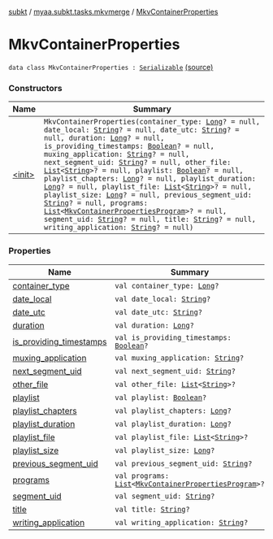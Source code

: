 [subkt](../../index.md) / [myaa.subkt.tasks.mkvmerge](../index.md) / [MkvContainerProperties](./index.md)

# MkvContainerProperties

`data class MkvContainerProperties : `[`Serializable`](https://docs.oracle.com/javase/9/docs/api/java/io/Serializable.html) [(source)](https://github.com/Myaamori/SubKt/blob/master/src/main/kotlin/myaa/subkt/tasks/mkvmerge/mkvmerge.kt#L46)

### Constructors

| Name | Summary |
|---|---|
| [&lt;init&gt;](-init-.md) | `MkvContainerProperties(container_type: `[`Long`](https://kotlinlang.org/api/latest/jvm/stdlib/kotlin/-long/index.html)`? = null, date_local: `[`String`](https://kotlinlang.org/api/latest/jvm/stdlib/kotlin/-string/index.html)`? = null, date_utc: `[`String`](https://kotlinlang.org/api/latest/jvm/stdlib/kotlin/-string/index.html)`? = null, duration: `[`Long`](https://kotlinlang.org/api/latest/jvm/stdlib/kotlin/-long/index.html)`? = null, is_providing_timestamps: `[`Boolean`](https://kotlinlang.org/api/latest/jvm/stdlib/kotlin/-boolean/index.html)`? = null, muxing_application: `[`String`](https://kotlinlang.org/api/latest/jvm/stdlib/kotlin/-string/index.html)`? = null, next_segment_uid: `[`String`](https://kotlinlang.org/api/latest/jvm/stdlib/kotlin/-string/index.html)`? = null, other_file: `[`List`](https://kotlinlang.org/api/latest/jvm/stdlib/kotlin.collections/-list/index.html)`<`[`String`](https://kotlinlang.org/api/latest/jvm/stdlib/kotlin/-string/index.html)`>? = null, playlist: `[`Boolean`](https://kotlinlang.org/api/latest/jvm/stdlib/kotlin/-boolean/index.html)`? = null, playlist_chapters: `[`Long`](https://kotlinlang.org/api/latest/jvm/stdlib/kotlin/-long/index.html)`? = null, playlist_duration: `[`Long`](https://kotlinlang.org/api/latest/jvm/stdlib/kotlin/-long/index.html)`? = null, playlist_file: `[`List`](https://kotlinlang.org/api/latest/jvm/stdlib/kotlin.collections/-list/index.html)`<`[`String`](https://kotlinlang.org/api/latest/jvm/stdlib/kotlin/-string/index.html)`>? = null, playlist_size: `[`Long`](https://kotlinlang.org/api/latest/jvm/stdlib/kotlin/-long/index.html)`? = null, previous_segment_uid: `[`String`](https://kotlinlang.org/api/latest/jvm/stdlib/kotlin/-string/index.html)`? = null, programs: `[`List`](https://kotlinlang.org/api/latest/jvm/stdlib/kotlin.collections/-list/index.html)`<`[`MkvContainerPropertiesProgram`](../-mkv-container-properties-program/index.md)`>? = null, segment_uid: `[`String`](https://kotlinlang.org/api/latest/jvm/stdlib/kotlin/-string/index.html)`? = null, title: `[`String`](https://kotlinlang.org/api/latest/jvm/stdlib/kotlin/-string/index.html)`? = null, writing_application: `[`String`](https://kotlinlang.org/api/latest/jvm/stdlib/kotlin/-string/index.html)`? = null)` |

### Properties

| Name | Summary |
|---|---|
| [container_type](container_type.md) | `val container_type: `[`Long`](https://kotlinlang.org/api/latest/jvm/stdlib/kotlin/-long/index.html)`?` |
| [date_local](date_local.md) | `val date_local: `[`String`](https://kotlinlang.org/api/latest/jvm/stdlib/kotlin/-string/index.html)`?` |
| [date_utc](date_utc.md) | `val date_utc: `[`String`](https://kotlinlang.org/api/latest/jvm/stdlib/kotlin/-string/index.html)`?` |
| [duration](duration.md) | `val duration: `[`Long`](https://kotlinlang.org/api/latest/jvm/stdlib/kotlin/-long/index.html)`?` |
| [is_providing_timestamps](is_providing_timestamps.md) | `val is_providing_timestamps: `[`Boolean`](https://kotlinlang.org/api/latest/jvm/stdlib/kotlin/-boolean/index.html)`?` |
| [muxing_application](muxing_application.md) | `val muxing_application: `[`String`](https://kotlinlang.org/api/latest/jvm/stdlib/kotlin/-string/index.html)`?` |
| [next_segment_uid](next_segment_uid.md) | `val next_segment_uid: `[`String`](https://kotlinlang.org/api/latest/jvm/stdlib/kotlin/-string/index.html)`?` |
| [other_file](other_file.md) | `val other_file: `[`List`](https://kotlinlang.org/api/latest/jvm/stdlib/kotlin.collections/-list/index.html)`<`[`String`](https://kotlinlang.org/api/latest/jvm/stdlib/kotlin/-string/index.html)`>?` |
| [playlist](playlist.md) | `val playlist: `[`Boolean`](https://kotlinlang.org/api/latest/jvm/stdlib/kotlin/-boolean/index.html)`?` |
| [playlist_chapters](playlist_chapters.md) | `val playlist_chapters: `[`Long`](https://kotlinlang.org/api/latest/jvm/stdlib/kotlin/-long/index.html)`?` |
| [playlist_duration](playlist_duration.md) | `val playlist_duration: `[`Long`](https://kotlinlang.org/api/latest/jvm/stdlib/kotlin/-long/index.html)`?` |
| [playlist_file](playlist_file.md) | `val playlist_file: `[`List`](https://kotlinlang.org/api/latest/jvm/stdlib/kotlin.collections/-list/index.html)`<`[`String`](https://kotlinlang.org/api/latest/jvm/stdlib/kotlin/-string/index.html)`>?` |
| [playlist_size](playlist_size.md) | `val playlist_size: `[`Long`](https://kotlinlang.org/api/latest/jvm/stdlib/kotlin/-long/index.html)`?` |
| [previous_segment_uid](previous_segment_uid.md) | `val previous_segment_uid: `[`String`](https://kotlinlang.org/api/latest/jvm/stdlib/kotlin/-string/index.html)`?` |
| [programs](programs.md) | `val programs: `[`List`](https://kotlinlang.org/api/latest/jvm/stdlib/kotlin.collections/-list/index.html)`<`[`MkvContainerPropertiesProgram`](../-mkv-container-properties-program/index.md)`>?` |
| [segment_uid](segment_uid.md) | `val segment_uid: `[`String`](https://kotlinlang.org/api/latest/jvm/stdlib/kotlin/-string/index.html)`?` |
| [title](title.md) | `val title: `[`String`](https://kotlinlang.org/api/latest/jvm/stdlib/kotlin/-string/index.html)`?` |
| [writing_application](writing_application.md) | `val writing_application: `[`String`](https://kotlinlang.org/api/latest/jvm/stdlib/kotlin/-string/index.html)`?` |
